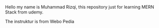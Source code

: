 Hello my name is Muhammad Rizqi, this repository just for learning MERN Stack from udemy.

The instruktur is from Webo Pedia
